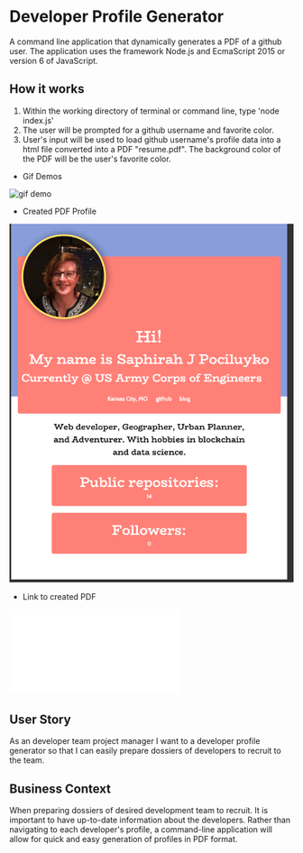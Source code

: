 # Developer Profile Generator

A command line application that dynamically generates a PDF of a github user. The application uses the framework Node.js and EcmaScript 2015 or version 6 of JavaScript.

## How it works

  1. Within the working directory of terminal or command line, type 'node index.js'
  2. The user will be prompted for a github username and favorite color.
  3. User's input will be used to load github username's profile data into a html file converted into a PDF "resume.pdf". The background color of the PDF will be the user's favorite color.
  
* Gif Demos

![gif demo](./Assets/PDFdemo.gif)

* Created PDF Profile
  
![created PDF](./Assets/resume.png)

* Link to created PDF
  
![click](./Assets/resume.pdf)

## User Story

As an developer team project manager I want to a developer profile generator so that I can easily prepare
dossiers of developers to recruit to the team.

## Business Context

When preparing dossiers of desired development team to recruit. It is important to have up-to-date information about the developers. Rather than navigating to each developer's profile, a command-line application will allow for quick and easy generation of profiles in PDF format.


